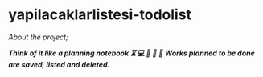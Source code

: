 # yapilacaklarlistesi-todolist

*About the project;*

***Think of it like a planning notebook :hourglass: :computer: :notebook: :open_file_folder: :calendar: Works planned to be done are saved, listed and deleted.*** 
